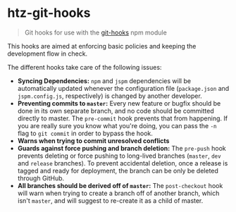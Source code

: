 # htz-git-hooks

  > Git hooks for use with the [git-hooks](https://www.npmjs.com/package/git-hooks) npm module

This hooks are aimed at enforcing basic policies and keeping the development flow in check.

The different hooks take care of the following issues:

- **Syncing Dependencies:** `npm` and `jspm` dependencies will be automatically updated whenever 
  the configuration file (`package.json` and `jspm.config.js`, respectively) is changed by another 
  developer.
- **Preventing commits to `master`:** Every new feature or bugfix should be done in its own separate
  branch, and no code should be committed directly to master. The `pre-commit` hook prevents that from
  happening. If you are really sure you know what you're doing, you can pass the `-n` flag to `git commit`
  in order to bypass the hook.
- **Warns when trying to commit unresolved conflicts**
- **Guards against force pushing and branch deletion:** The `pre-push` hook prevents deleting or 
  force pushing to long-lived branches (`master`, `dev` and `release` branches). To prevent accidental
  deletion, once a release is tagged and ready for deployment, the branch can be only be deleted 
  through GitHub.
- **All branches should be derived off of `master`:** The `post-checkout` hook will warn when trying 
  to create a branch off of another branch, which isn't `master`, and will suggest to re-create it
  as a child of master.

